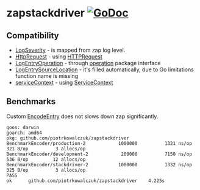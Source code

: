 # zapstackdriver [![GoDoc](https://godoc.org/github.com/piotrkowalczuk/zapstackdriver?status.svg)](https://godoc.org/github.com/piotrkowalczuk/zapstackdriver)

## Compatibility

* [LogSeverity](https://cloud.google.com/logging/docs/reference/v2/rest/v2/LogEntry#LogSeverity) - is mapped from zap log level.
* [HttpRequest](https://cloud.google.com/logging/docs/reference/v2/rest/v2/LogEntry#HttpRequest) - using [HTTPRequest](https://godoc.org/github.com/piotrkowalczuk/zapstackdriver#HTTPRequest)
* [LogEntryOperation](https://cloud.google.com/logging/docs/reference/v2/rest/v2/LogEntry#LogEntryOperation) - through [operation](https://godoc.org/github.com/piotrkowalczuk/zapstackdriver/operation) package interface
* [LogEntrySourceLocation](https://cloud.google.com/logging/docs/reference/v2/rest/v2/LogEntry#LogEntrySourceLocation) - it's filled automatically, due to Go limitations function name is missing
* [serviceContext](https://cloud.google.com/error-reporting/docs/formatting-error-messages) - using [ServiceContext](https://godoc.org/github.com/piotrkowalczuk/zapstackdriver#ServiceContext) 

## Benchmarks

Custom [EncodeEntry](https://godoc.org/github.com/piotrkowalczuk/zapstackdriver#Encoder.EncodeEntry) does not slows down zap significantly.

```
goos: darwin
goarch: amd64
pkg: github.com/piotrkowalczuk/zapstackdriver
BenchmarkEncoder/production-2         	 1000000	      1321 ns/op	     321 B/op	       3 allocs/op
BenchmarkEncoder/development-2        	  200000	      7150 ns/op	     536 B/op	      12 allocs/op
BenchmarkEncoder/stackdriver-2        	 1000000	      1332 ns/op	     325 B/op	       3 allocs/op
PASS
ok  	github.com/piotrkowalczuk/zapstackdriver	4.225s
```